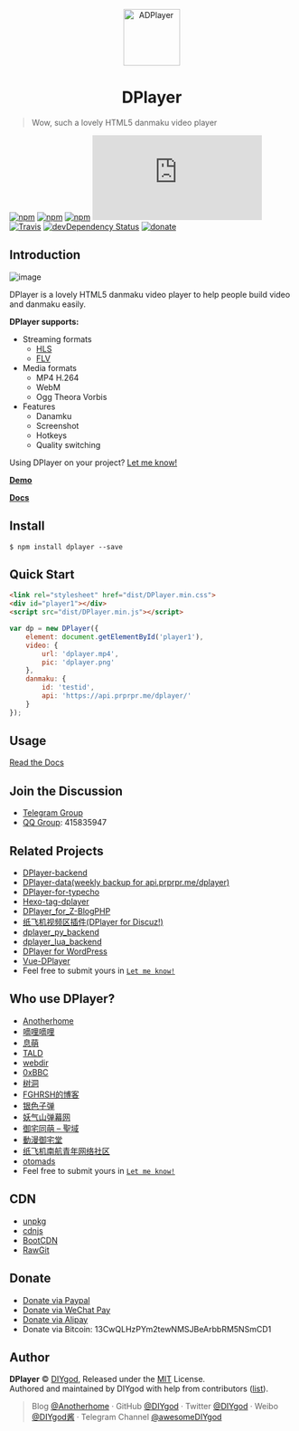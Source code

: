 <p align="center">
<img src="https://ws4.sinaimg.cn/large/006tKfTcgy1fhu01y9uy7j305k04s3yc.jpg" alt="ADPlayer" width="100">
</p>
<h1 align="center">DPlayer</h1>

> Wow, such a lovely HTML5 danmaku video player

[![npm](https://img.shields.io/npm/v/dplayer.svg?style=flat-square)](https://www.npmjs.com/package/dplayer)
[![npm](https://img.shields.io/npm/l/dplayer.svg?style=flat-square)](https://github.com/MoePlayer/DPlayer/blob/master/LICENSE)
[![npm](https://img.shields.io/npm/dt/dplayer.svg?style=flat-square)](https://www.npmjs.com/package/dplayer)
[![size](https://badge-size.herokuapp.com/MoePlayer/DPlayer/master/dist/DPlayer.min.js?compression=gzip&style=flat-square)](https://github.com/MoePlayer/DPlayer/tree/master/dist)
[![Travis](https://img.shields.io/travis/MoePlayer/DPlayer.svg?style=flat-square)](https://travis-ci.org/MoePlayer/DPlayer)
[![devDependency Status](https://img.shields.io/david/dev/MoePlayer/dplayer.svg?style=flat-square)](https://david-dm.org/MoePlayer/DPlayer#info=devDependencies)
[![donate](https://img.shields.io/badge/$-donate-ff69b4.svg?style=flat-square)](https://github.com/MoePlayer/DPlayer#donate)

## Introduction

![image](http://i.imgur.com/207ch36.jpg)

DPlayer is a lovely HTML5 danmaku video player to help people build video and danmaku easily.

**DPlayer supports:**

- Streaming formats
	- [HLS](https://github.com/video-dev/hls.js)
	- [FLV](https://github.com/Bilibili/flv.js)
- Media formats
	- MP4 H.264
	- WebM
	- Ogg Theora Vorbis
- Features
	- Danamku
	- Screenshot
	- Hotkeys
	- Quality switching

Using DPlayer on your project? [Let me know!](https://github.com/DIYgod/DPlayer/issues/31)

**[Demo](http://dplayer.js.org/)**

**[Docs](http://dplayer.js.org/docs)**

## Install

```
$ npm install dplayer --save
```

## Quick Start

```html
<link rel="stylesheet" href="dist/DPlayer.min.css">
<div id="player1"></div>
<script src="dist/DPlayer.min.js"></script>
```

```js
var dp = new DPlayer({
    element: document.getElementById('player1'),
    video: {
        url: 'dplayer.mp4',
        pic: 'dplayer.png'
    },
    danmaku: {
        id: 'testid',
        api: 'https://api.prprpr.me/dplayer/'
    }
});
```

## Usage

[Read the Docs](http://dplayer.js.org/docs)

## Join the Discussion

- [Telegram Group](https://t.me/adplayer)
- [QQ Group](https://shang.qq.com/wpa/qunwpa?idkey=bf22213ae0028a82e5adf3f286dfd4f01e0997dc9f1dcd8e831a0a85e799be17): 415835947

## Related Projects

- [DPlayer-backend](https://github.com/MoePlayer/DPlayer-backend)
- [DPlayer-data(weekly backup for api.prprpr.me/dplayer)](https://github.com/MoePlayer/DPlayer-data)
- [DPlayer-for-typecho](https://github.com/volio/DPlayer-for-typecho)
- [Hexo-tag-dplayer](https://github.com/NextMoe/hexo-tag-dplayer)
- [DPlayer_for_Z-BlogPHP](https://github.com/fghrsh/DPlayer_for_Z-BlogPHP)
- [纸飞机视频区插件(DPlayer for Discuz!)](https://coding.net/u/Click_04/p/video/git)
- [dplayer_py_backend](https://github.com/dixyes/dplayer_py_backend)
- [dplayer_lua_backend](https://github.com/dixyes/dplayer_lua_backend)
- [DPlayer for WordPress](https://github.com/BlueCocoa/DPlayer-WordPress)
- [Vue-DPlayer](https://github.com/sinchang/vue-dplayer)
- Feel free to submit yours in [`Let me know!`](https://github.com/MoePlayer/DPlayer/issues/31)

## Who use DPlayer?

- [Anotherhome](https://www.anotherhome.net/2648)
- [嘀哩嘀哩](http://www.dilidili.wang/)
- [息萌](http://ximeng.co/)
- [TALD](https://github.com/maysrp/TALD)
- [webdir](https://github.com/maysrp/webdir)
- [0xBBC](https://blog.0xbbc.com/2016/09/dplayer-for-wordpress/)
- [树洞](https://aoaoao.me/1031.html)
- [FGHRSH的博客](https://www.fghrsh.net/post/57.html)
- [银色子弹](https://www.sbsub.com/)
- [妖气山弹幕网](http://www.m173.tv/)
- [御宅同萌 – 聖域](https://wp.acg-moe.com/)
- [動漫御宅堂](http://syu65406.tw/anime/)
- [纸飞机南航青年网络社区](http://my.nuaa.edu.cn/video-video.html)
- [otomads](https://otomads.com/)
- Feel free to submit yours in [`Let me know!`](https://github.com/MoePlayer/DPlayer/issues/31)

## CDN

- [unpkg](https://unpkg.com/dplayer)
- [cdnjs](https://cdnjs.com/libraries/dplayer)
- [BootCDN](http://www.bootcdn.cn/dplayer/)
- [RawGit](https://rawgit.com/MoePlayer/DPlayer/master/dist/DPlayer.min.js)

## Donate

- [Donate via Paypal](https://www.paypal.me/DIYgod)
- [Donate via WeChat Pay](https://ws4.sinaimg.cn/large/006tKfTcgy1fhu1uowywej307s07st8h.jpg)
- [Donate via Alipay](https://ws4.sinaimg.cn/large/006tKfTcgy1fhu1vf4ih7j307s07sdfm.jpg)
- Donate via Bitcoin: 13CwQLHzPYm2tewNMSJBeArbbRM5NSmCD1


## Author

**DPlayer** © [DIYgod](https://github.com/DIYgod), Released under the [MIT](./LICENSE) License.<br>
Authored and maintained by DIYgod with help from contributors ([list](https://github.com/DIYgod/DPlayer/contributors)).

> Blog [@Anotherhome](https://www.anotherhome.net) · GitHub [@DIYgod](https://github.com/DIYgod) · Twitter [@DIYgod](https://twitter.com/DIYgod) · Weibo [@DIYgod酱](http://weibo.com/anotherhome) · Telegram Channel [@awesomeDIYgod](https://t.me/awesomeDIYgod)